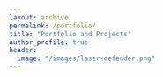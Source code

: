```yaml
---
layout: archive
permalink: /portfolio/
title: "Portfolio and Projects"
author_profile: true
header:
  image: "/images/laser-defender.png"
---
```

